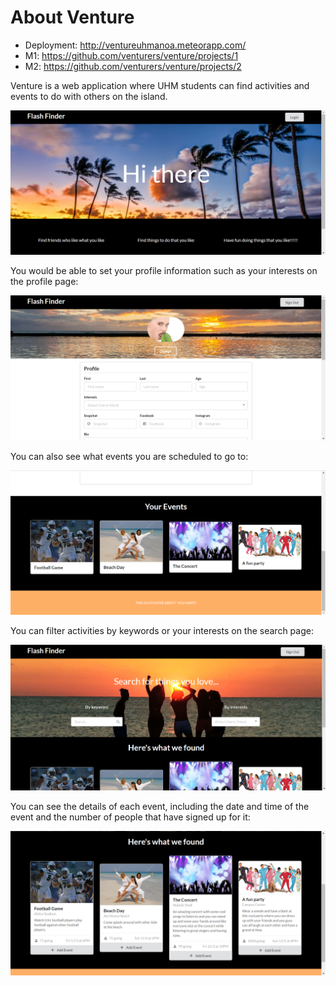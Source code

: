 # About Venture

* Deployment: <http://ventureuhmanoa.meteorapp.com/>
* M1: https://github.com/venturers/venture/projects/1
* M2: https://github.com/venturers/venture/projects/2

Venture is a web application where UHM students can find activities and events to do with others on the island.

![](images/homepage1.PNG)

You would be able to set your profile information such as your interests on the profile page:

![](images/profilepage1.PNG)

You can also see what events you are scheduled to go to:

![](images/profilepage2.PNG)

You can filter activities by keywords or your interests on the search page:

![](images/searchpage1.PNG)

You can see the details of each event, including the date and time of the event and the number of people that have signed up for it:

![](images/searchpage2.PNG)
